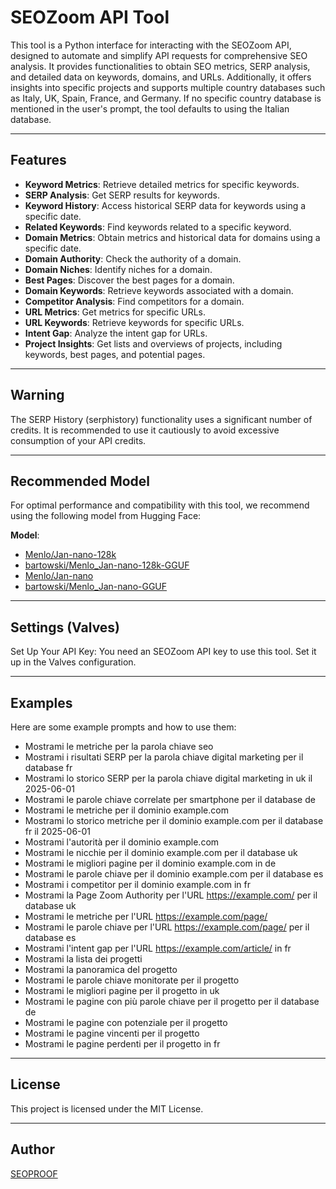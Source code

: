 # SEOZoom API Tool

This tool is a Python interface for interacting with the SEOZoom API, designed to automate and simplify API requests for comprehensive SEO analysis. It provides functionalities to obtain SEO metrics, SERP analysis, and detailed data on keywords, domains, and URLs. Additionally, it offers insights into specific projects and supports multiple country databases such as Italy, UK, Spain, France, and Germany. If no specific country database is mentioned in the user's prompt, the tool defaults to using the Italian database.

---

## Features

- **Keyword Metrics**: Retrieve detailed metrics for specific keywords.
- **SERP Analysis**: Get SERP results for keywords.
- **Keyword History**: Access historical SERP data for keywords using a specific date.
- **Related Keywords**: Find keywords related to a specific keyword.
- **Domain Metrics**: Obtain metrics and historical data for domains using a specific date.
- **Domain Authority**: Check the authority of a domain.
- **Domain Niches**: Identify niches for a domain.
- **Best Pages**: Discover the best pages for a domain.
- **Domain Keywords**: Retrieve keywords associated with a domain.
- **Competitor Analysis**: Find competitors for a domain.
- **URL Metrics**: Get metrics for specific URLs.
- **URL Keywords**: Retrieve keywords for specific URLs.
- **Intent Gap**: Analyze the intent gap for URLs.
- **Project Insights**: Get lists and overviews of projects, including keywords, best pages, and potential pages.

---

## Warning

The SERP History (serphistory) functionality uses a significant number of credits. It is recommended to use it cautiously to avoid excessive consumption of your API credits.

---

## Recommended Model

For optimal performance and compatibility with this tool, we recommend using the following model from Hugging Face:

**Model**:
- [Menlo/Jan-nano-128k](https://huggingface.co/Menlo/Jan-nano-128k) 
- [bartowski/Menlo_Jan-nano-128k-GGUF](https://huggingface.co/bartowski/Menlo_Jan-nano-128k-GGUF)
- [Menlo/Jan-nano](https://huggingface.co/Menlo/Jan-nano) 
- [bartowski/Menlo_Jan-nano-GGUF](https://huggingface.co/bartowski/Menlo_Jan-nano-GGUF)

---

## Settings (Valves)

Set Up Your API Key: You need an SEOZoom API key to use this tool. Set it up in the Valves configuration.

---

## Examples

Here are some example prompts and how to use them:
- Mostrami le metriche per la parola chiave seo
- Mostrami i risultati SERP per la parola chiave digital marketing per il database fr
- Mostrami lo storico SERP per la parola chiave digital marketing in uk il 2025-06-01
- Mostrami le parole chiave correlate per smartphone per il database de
- Mostrami le metriche per il dominio example.com
- Mostrami lo storico metriche per il dominio example.com per il database fr il 2025-06-01
- Mostrami l'autorità per il dominio example.com
- Mostrami le nicchie per il dominio example.com per il database uk
- Mostrami le migliori pagine per il dominio example.com in de
- Mostrami le parole chiave per il dominio example.com per il database es
- Mostrami i competitor per il dominio example.com in fr
- Mostrami la Page Zoom Authority per l'URL https://example.com/ per il database uk
- Mostrami le metriche per l'URL https://example.com/page/
- Mostrami le parole chiave per l'URL https://example.com/page/ per il database es
- Mostrami l'intent gap per l'URL https://example.com/article/ in fr
- Mostrami la lista dei progetti
- Mostrami la panoramica del progetto <NOME PROGETTO>
- Mostrami le parole chiave monitorate per il progetto <NOME PROGETTO>
- Mostrami le migliori pagine per il progetto <NOME PROGETTO> in uk
- Mostrami le pagine con più parole chiave per il progetto <NOME PROGETTO> per il database de
- Mostrami le pagine con potenziale per il progetto <NOME PROGETTO>
- Mostrami le pagine vincenti per il progetto <NOME PROGETTO>
- Mostrami le pagine perdenti per il progetto <NOME PROGETTO> in fr

---

## License

This project is licensed under the MIT License.

---
## Author

[SEOPROOF](https://seoproof.org)
